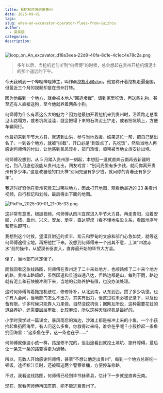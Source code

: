 ```yaml
---
title: 看挖机师傅逃离贵州
date: 2025-09-01
tags:
slug: when-an-excavator-operator-flees-from-Guizhou
author:
  - 梁某银
categories:
description:
---
```

![loop_on_An_excavator_d18a3eea-22d8-40fa-8c1e-4c1ec4e78c2a.png](https://img.liangmouyin.com/2025/09/2d8bdc440e36ea6728b98ed3b973a1c6.png)

> 多年以后，当挖机老何听到“何师傅”的时候，总会想起在贵州开挖机填泥土的那个遥远的下午。

今天我刷到一个哔哩哔哩博主，叫作[@挖机小何vlog](https://space.bilibili.com/1918776707)，他宣称开着挖机走遍全国，但最近三个月的视频却是在贵州打转。

因为他每到一个地方，就会被本地人“围追堵截”，请到家里吃饭，再送些礼物，甚至还有人直接送狗，至今他就养着两条小狗。

何师傅为什么有着这么大的魅力？因为他最初开着挖机来到贵州时，沿着路走总看见山路塌方，或者坑坑洼洼，就会把塌下来的石块泥土铲走，或者把坑填上，方便车辆同行。

他最初来到毕节大方县，就遇到山洪，参与当地救援。结果这忙一帮，把自己整出名了，一到各个地方，就被“拦截”，开口必是“到饭点了，先吃饭”，然后当地人再感谢何师傅的付出，让他感到民风淳朴，部门热情，顺带被当地文旅安排出境。

何师傅没想到，从 5 月踏入贵州那一刻起，本想逛一逛就直奔云南再去新疆的他，到八月底也没能从贵州走出，网友戏言：“别问兜里有多少钱，就问你离开贵州有多少年。”这是改自他的口头禅“别问兜里有多少钱，就问你的青春还有多少年”。

我这时好奇他在贵州究竟去过哪些地方，因此打开地图，观看他最近的 23 条贵州视频，自行标记和划线，最后得出下面的地图。

![PixPin_2025-09-01_21-05-33.png](https://img.liangmouyin.com/2025/09/165c1eef89f44df95563264e1b6c7446.png)

这非常有意思，根据视频，何师傅从四川宜宾进入毕节大方县，再走贵阳，沿着安顺、六枝、盘州、兴义、安龙、册亨，直达望漠（看不懂地名没关系，看图示序号和箭头即可）。

我想到这个时候，望漠县附近的贞丰、紫云和罗甸的文旅和部门心急如焚，就等这何师傅途径宝地，再把他拦下来。没想到何师傅来一个出其不意，上演“四渡赤水”般的操作，从望漠长驱直入，直奔最开始的毕节大方县。

傻了，当地部门肯定傻了。

而我回看这张线路图，何师傅在贵州走了二十来处地方，也顺路修了二十来个地方的路。贵州山路崎岖，虽然国道和县道四通八达，但路边都是山，每到下雨，路边就有泥土和石块被冲刷下来，当地的公路养护有限，也没办法处理。

这时何师傅驾着拖拉机驶过，修修补补，从北到南，从东到西，攒了多少功德。也许有人会问，当地部门怎么不出力，其实有出力，但这过程未必被记录下，以及设备有限，许多时候只能靠人力来做，自然没挖机快；据网友所说，这种需要花钱的道路养护，还需要层层审批，比较麻烦，所以这种天降挖机是最好的。

小学时我学过一篇课文，暴风雨后的海边，沙滩上都是被冲上来的小鱼，一个小孩捡起鱼扔回海里，有人问这么多鱼，你救得过来吗，谁会在乎呢？小孩捡起一条鱼扔回海里：“这条鱼在乎，这一条也在乎……”

何师傅就像这小孩一样，路是修不完的，但沿途看到就挖土填坑、挪开障碍，最后让一条又一条的路变得更为通畅。

所以，无数人开始感谢何师傅，甚至“不想让他走出贵州”，每到一个地方总得吃一顿饭。途径榕江县时，还被赠送两个警察锥桶，方便停车修路。

不过，我看这线路图，何师傅已经到毕节赫章县，估计下一步就是直奔云南。

现在，就看何师傅再国庆前，能不能逃离贵州了。